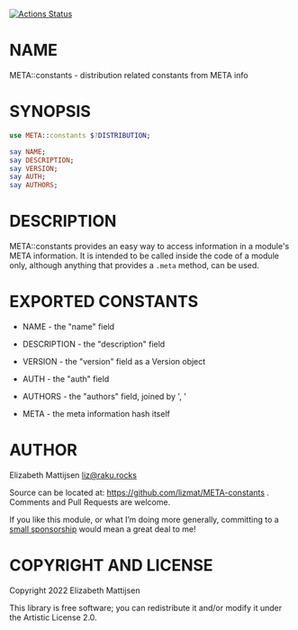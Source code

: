 [![Actions Status](https://github.com/lizmat/META-constants/actions/workflows/test.yml/badge.svg)](https://github.com/lizmat/META-constants/actions)

NAME
====

META::constants - distribution related constants from META info

SYNOPSIS
========

```raku
use META::constants $?DISTRIBUTION;

say NAME;
say DESCRIPTION;
say VERSION;
say AUTH;
say AUTHORS;
```

DESCRIPTION
===========

META::constants provides an easy way to access information in a module's META information. It is intended to be called inside the code of a module only, although anything that provides a `.meta` method, can be used.

EXPORTED CONSTANTS
==================

  * NAME - the "name" field

  * DESCRIPTION - the "description" field

  * VERSION - the "version" field as a Version object

  * AUTH - the "auth" field

  * AUTHORS - the "authors" field, joined by ', '

  * META - the meta information hash itself

AUTHOR
======

Elizabeth Mattijsen <liz@raku.rocks>

Source can be located at: https://github.com/lizmat/META-constants . Comments and Pull Requests are welcome.

If you like this module, or what I’m doing more generally, committing to a [small sponsorship](https://github.com/sponsors/lizmat/) would mean a great deal to me!

COPYRIGHT AND LICENSE
=====================

Copyright 2022 Elizabeth Mattijsen

This library is free software; you can redistribute it and/or modify it under the Artistic License 2.0.

